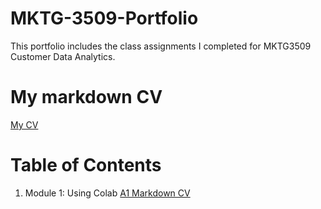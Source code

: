 # MKTG-3509-Portfolio
This portfolio includes the class assignments I completed for MKTG3509 Customer Data Analytics. 
# My markdown CV
[My CV](https://colab.research.google.com/drive/1GkfQrJjUE8cOobZGyfz8zMjUjFsCwnB_?usp=sharing)
# Table of Contents
1. Module 1: Using Colab
  [A1 Markdown CV](https://colab.research.google.com/drive/1GkfQrJjUE8cOobZGyfz8zMjUjFsCwnB_?usp=sharing)
